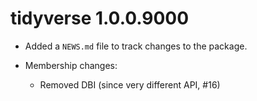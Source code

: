 # tidyverse 1.0.0.9000

* Added a `NEWS.md` file to track changes to the package.

* Membership changes:
  
  * Removed DBI (since very different API, #16)
